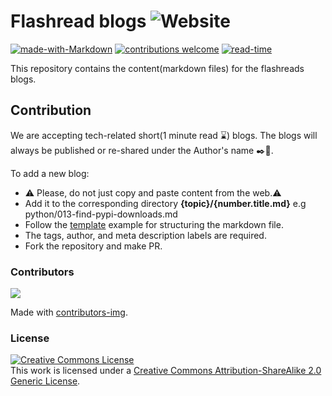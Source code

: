 # Flashread blogs  <img alt="Website" src="https://img.shields.io/website?down_color=red&down_message=offline&up_color=green&up_message=online&url=https%3A%2F%2Fflashreads.github.io%2F">
  
[![made-with-Markdown](https://img.shields.io/badge/Made%20with-Markdown-1f425f.svg)](http://commonmark.org)
[![contributions welcome](https://img.shields.io/badge/contributions-welcome-brightgreen.svg?style=flat)](https://github.com/flashreads/blogs/issues)
[![read-time](https://img.shields.io/badge/Read%20time-less%20than%20a%20minute-blue)](https://flashreads.github.io/)

This repository contains the content(markdown files) for the flashreads blogs.

## Contribution 

We are accepting tech-related short(1 minute read :hourglass:) blogs. The blogs will always be published or re-shared under the Author's name :black_nib::handshake:.

To add a new blog:
* :warning: Please, do not just copy and paste content from the web.:warning:
* Add it to the corresponding directory **{topic}/{number.title.md}** e.g python/013-find-pypi-downloads.md
* Follow the [template](https://github.com/flashreads/blogs/blob/master/template.md) example for structuring the markdown file.
* The tags, author, and meta description labels are required.
* Fork the repository and make PR.

### Contributors
<a href="https://github.com/flashreads/blogs/graphs/contributors">
  <img src="https://contributors-img.web.app/image?repo=flashreads/blogs" />
</a>

Made with [contributors-img](https://contributors-img.web.app).

### License
<a rel="license" href="http://creativecommons.org/licenses/by-sa/2.0/"><img alt="Creative Commons License" style="border-width:0" src="https://i.creativecommons.org/l/by-sa/2.0/88x31.png" /></a><br />This work is licensed under a <a rel="license" href="http://creativecommons.org/licenses/by-sa/2.0/">Creative Commons Attribution-ShareAlike 2.0 Generic License</a>.
